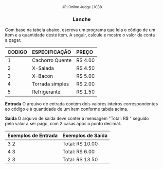 <center>
	<small>URI Online Judge | 1038</small>
	<h3>Lanche</h3>
</center>

Com base na tabela abaixo, escreva um programa que leia o código de um item e a quantidade deste item. A seguir, calcule e mostre o valor da conta a pagar.

| CODIGO | ESPECIFICAÇÃO | PREÇO |
|:------------|:------------|:------------|
| 1 | Cachorro Quente | R$ 4.00 |
| 2 | X-Salada | R$ 4.50 |
| 3 | X-Bacon | R$ 5.00 |
| 4 | Torrada simples | R$ 2.00 |
| 5 | Refrigerante | R$ 1.50 |

**Entrada**
O arquivo de entrada contém dois valores inteiros correspondentes ao código e à quantidade de um item conforme tabela acima.

**Saída**
O arquivo de saída deve conter a mensagem "Total: R$ " seguido pelo valor a ser pago, com 2 casas após o ponto decimal.

|  Exemplos de Entrada  | Exemplos de Saída  |
| :------------ | :------------ |
| 3 2 | Total: R$ 10.00 |
| 4 3 | Total: R$ 6.00 |
| 2 3 | Total: R$ 13.50 |









